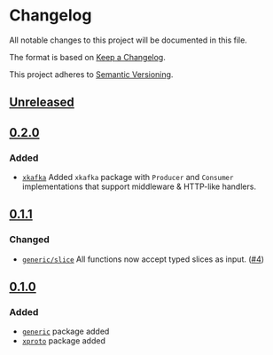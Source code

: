 # Changelog

All notable changes to this project will be documented in this file.

The format is based on [Keep a Changelog](https://keepachangelog.com/en/1.0.0/).

This project adheres to [Semantic Versioning](https://semver.org/spec/v2.0.0.html).

## [Unreleased]

## [0.2.0]

### Added
- [`xkafka`](./xkafka) Added `xkafka` package with `Producer` and `Consumer` implementations that support middleware & HTTP-like handlers.

## [0.1.1]

### Changed

- [`generic/slice`](./generic/slice) All functions now accept typed slices as input. ([#4](https://github.com/gojekfarm/xtools/pull/4))

## [0.1.0]

### Added

- [`generic`](./generic) package added
- [`xproto`](./xproto) package added

[Unreleased]: https://github.com/gojekfarm/xtools/compare/v0.2.0...HEAD
[0.2.0]: https://github.com/gojekfarm/xtools/releases/tag/v0.2.0
[0.1.1]: https://github.com/gojekfarm/xtools/releases/tag/v0.1.1
[0.1.0]: https://github.com/gojekfarm/xtools/releases/tag/v0.1.0

